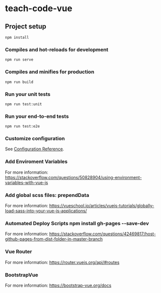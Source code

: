 # teach-code-vue

## Project setup
```
npm install
```

### Compiles and hot-reloads for development
```
npm run serve
```

### Compiles and minifies for production
```
npm run build
```

### Run your unit tests
```
npm run test:unit
```

### Run your end-to-end tests
```
npm run test:e2e
```

### Customize configuration
See [Configuration Reference](https://cli.vuejs.org/config/).

### Add Enviroment Variables

For more information: https://stackoverflow.com/questions/50828904/using-environment-variables-with-vue-js

### Add global scss files: prependData

For more information: https://vueschool.io/articles/vuejs-tutorials/globally-load-sass-into-your-vue-js-applications/

### Automated Deploy Scripts npm install gh-pages --save-dev

For more information: https://stackoverflow.com/questions/42469817/host-github-pages-from-dist-folder-in-master-branch

### Vue Router

For more information: https://router.vuejs.org/api/#routes

### BootstrapVue

For more information: https://bootstrap-vue.org/docs